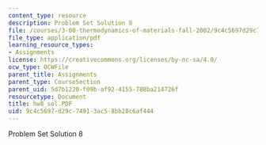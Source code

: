 ```yaml
---
content_type: resource
description: Problem Set Solution 8
file: /courses/3-00-thermodynamics-of-materials-fall-2002/9c4c5697d29c74913ac58bb28c6af444_hw8_sol.PDF
file_type: application/pdf
learning_resource_types:
- Assignments
license: https://creativecommons.org/licenses/by-nc-sa/4.0/
ocw_type: OCWFile
parent_title: Assignments
parent_type: CourseSection
parent_uid: 5d7b1220-f09b-af92-4155-788ba214726f
resourcetype: Document
title: hw8_sol.PDF
uid: 9c4c5697-d29c-7491-3ac5-8bb28c6af444
---
```

Problem Set Solution 8
